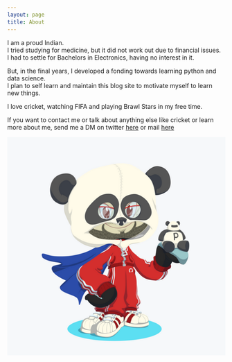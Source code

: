 ```yaml
---
layout: page
title: About
---
```


I am a proud Indian.  
I tried studying for medicine, but it did not work out due to financial issues.  
I had to settle for Bachelors in Electronics, having no interest in it.  

But, in the final years, I developed a fonding towards learning python and data science.  
I plan to self learn and maintain this blog site to motivate myself to learn new things.  

I love cricket, watching FIFA and playing Brawl Stars in my free time.

If you want to contact me or talk about anything else like cricket or learn more about me, send me a DM on twitter [here](https://twitter.com/kunalr01) or mail [here](mailto:rustagi.kunal@outlook.com) 

![site on-line](/assets/octocat.png)
